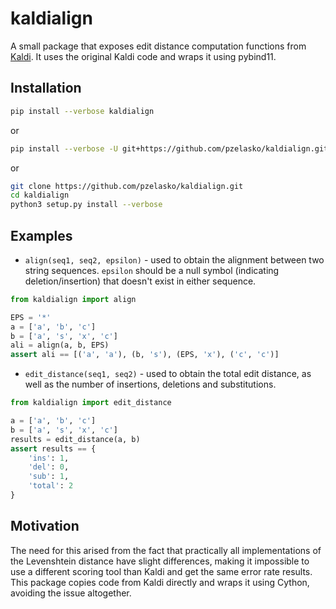 # kaldialign

A small package that exposes edit distance computation functions from [Kaldi](https://github.com/kaldi-asr/kaldi). It uses the original Kaldi code and wraps it using pybind11.

## Installation

```bash
pip install --verbose kaldialign
```

or

```bash
pip install --verbose -U git+https://github.com/pzelasko/kaldialign.git
```

or

```bash
git clone https://github.com/pzelasko/kaldialign.git
cd kaldialign
python3 setup.py install --verbose
```

## Examples

- `align(seq1, seq2, epsilon)` - used to obtain the alignment between two string sequences. `epsilon` should be a null symbol (indicating deletion/insertion) that doesn't exist in either sequence.

```python
from kaldialign import align

EPS = '*'
a = ['a', 'b', 'c']
b = ['a', 's', 'x', 'c']
ali = align(a, b, EPS)
assert ali == [('a', 'a'), (b, 's'), (EPS, 'x'), ('c', 'c')]
```

- `edit_distance(seq1, seq2)` - used to obtain the total edit distance, as well as the number of insertions, deletions and substitutions.

```python
from kaldialign import edit_distance

a = ['a', 'b', 'c']
b = ['a', 's', 'x', 'c']
results = edit_distance(a, b)
assert results == {
    'ins': 1,
    'del': 0,
    'sub': 1,
    'total': 2
}
```

## Motivation

The need for this arised from the fact that practically all implementations of the Levenshtein distance have slight differences, making it impossible to use a different scoring tool than Kaldi and get the same error rate results. This package copies code from Kaldi directly and wraps it using Cython, avoiding the issue altogether.
